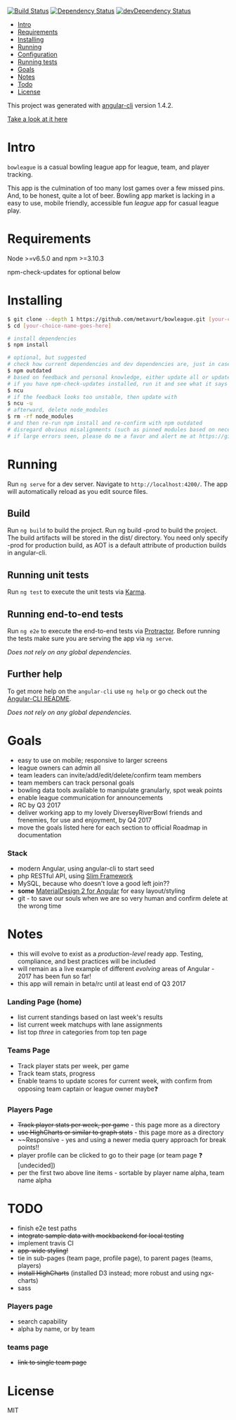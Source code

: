 [![Build Status](https://api.travis-ci.org/metavurt/bowleague.svg?branch=master)](https://travis-ci.org/metavurt/bowleague)
[![Dependency Status](https://david-dm.org/metavurt/bowleague.svg)](https://david-dm.org/metavurt/bowleague)
[![devDependency Status](https://david-dm.org/metavurt/bowleague/dev-status.svg)](https://david-dm.org/metavurt/bowleague?type=dev&view=list)

- [Intro](#intro)
- [Requirements](#requirements)
- [Installing](#installing)
- [Running](#running)
- [Configuration](#configuration)
- [Running tests](#running-tests)
- [Goals](#goals)
- [Notes](#notes)
- [Todo](#todo)
- [License](#license)

This project was generated with [angular-cli](https://github.com/angular/angular-cli) version 1.4.2.


[Take a look at it here](http://www.weo3.com/bowleague)


# Intro

`bowleague` is a casual bowling league app for league, team, and player tracking.

This app is the culmination of too many lost games over a few missed pins. And, to be honest, quite a lot of beer. Bowling app market is lacking in a easy to use, mobile friendly, accessible fun *league* app for casual league play.


# Requirements

Node >=v6.5.0 and npm >=3.10.3

npm-check-updates for optional below

# Installing

```bash
$ git clone --depth 1 https://github.com/metavurt/bowleague.git [your-choice-name-goes-here]
$ cd [your-choice-name-goes-here]

# install dependencies
$ npm install

# optional, but suggested
# check how current dependencies and dev dependencies are, just in case
$ npm outdated
# based on feedback and personal knowledge, either update all or update singular modules
# if you have npm-check-updates installed, run it and see what it says as well
$ ncu
# if the feedback looks too unstable, then update with 
$ ncu -u
# afterward, delete node_modules
$ rm -rf node_modules
# and then re-run npm install and re-confirm with npm outdated
# disregard obvious misalignments (such as pinned modules based on necessary previous testing) unless large errors are discovered
# if large errors seen, please do me a favor and alert me at https://github.com/metavurt/bowleague/issues
```

# Running
Run `ng serve` for a dev server. Navigate to `http://localhost:4200/`. The app will automatically reload as you edit source files.


## Build

Run `ng build` to build the project. Run ng build -prod to build the project. The build artifacts will be stored in the dist/ directory. You need only specify -prod for production build, as AOT is a default attribute of production builds in angular-cli.

## Running unit tests

Run `ng test` to execute the unit tests via [Karma](https://karma-runner.github.io).

## Running end-to-end tests

Run `ng e2e` to execute the end-to-end tests via [Protractor](http://www.protractortest.org/).
Before running the tests make sure you are serving the app via `ng serve`.


_Does not rely on any global dependencies._


## Further help

To get more help on the `angular-cli` use `ng help` or go check out the [Angular-CLI README](https://github.com/angular/angular-cli/blob/master/README.md).


_Does not rely on any global dependencies._


# Goals
- easy to use on mobile; responsive to larger screens
- league owners can admin all
- team leaders can invite/add/edit/delete/confirm team members
- team members can track personal goals
- bowling data tools available to manipulate granularly, spot weak points
- enable league communication for announcements
- RC by Q3 2017
- deliver working app to my lovely DiverseyRiverBowl friends and frenemies, for use and enjoyment, by Q4 2017
- move the goals listed here for each section to official Roadmap in documentation

### Stack
- modern Angular, using angular-cli to start seed
- php RESTful API, using [Slim Framework](https://www.slimframework.com/)
- MySQL, because who doesn't love a good left join??
- **some** [MaterialDesign 2 for Angular](https://github.com/angular/material2) for easy layout/styling
- git - to save our souls when we are so very human and confirm delete at the wrong time


# Notes
- this will evolve to exist as a *production-level* ready app. Testing, compliance, and best practices will be included
- will remain as a live example of different *evolving* areas of Angular - 2017 has been fun so far!
- this app will remain in beta/rc until at least end of Q3 2017


### Landing Page (home)
- list current standings based on last week's results
- list current week matchups with lane assignments
- list top *three* in categories from top ten page

### Teams Page
- Track player stats per week, per game
- Track team stats, progress
- Enable teams to update scores for current week, with confirm from opposing team captain or league owner  maybe:question:

### Players Page

- ~~Track player stats per week, per game~~ - this page more as a directory
- ~~use HighCharts or similar to graph stats~~ - this page more as a directory
- ~~Responsive - yes and using a newer media query approach for break points!!
- player profile can be clicked to go to their page (or team page :question: [undecided])
- per the first two above line items - sortable by player name alpha, team name alpha


# TODO
- finish e2e test paths
- ~~integrate sample data with mockbackend for local testing~~
- implement travis CI
- ~~app-wide styling!~~
- tie in sub-pages (team page, profile page), to parent pages (teams, players)
- ~~install HighCharts~~ (installed D3 instead; more robust and using ngx-charts)
- sass

### Players page
- search capability
- alpha by name, or by team

### teams page
- ~~link to single team page~~



# License

MIT
